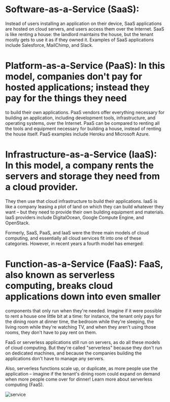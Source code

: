 # Software-as-a-Service (SaaS): 
Instead of users installing an application on their device, SaaS applications are hosted on cloud servers, and users access them over the Internet.
SaaS is like renting a house: the landlord maintains the house, but the tenant mostly gets to use it as if they owned it.
Examples of SaaS applications include Salesforce, MailChimp, and Slack.

# Platform-as-a-Service (PaaS): In this model, companies don't pay for hosted applications; instead they pay for the things they need
to build their own applications.
PaaS vendors offer everything necessary for building an application, including development tools, infrastructure, and 
operating systems, over the Internet. PaaS can be compared to renting all the tools and equipment necessary for building a 
house, instead of renting the house itself. PaaS examples include Heroku and Microsoft Azure.

# Infrastructure-as-a-Service (IaaS): In this model, a company rents the servers and storage they need from a cloud provider.
They then use that cloud infrastructure to build their applications. IaaS is like a company leasing a plot of land on which
they can build whatever they want – but they need to provide their own building equipment and materials. IaaS providers 
include DigitalOcean, Google Compute Engine, and OpenStack.

Formerly, SaaS, PaaS, and IaaS were the three main models of cloud computing, and essentially all cloud services fit into one 
of these categories. However, in recent years a fourth model has emerged:

# Function-as-a-Service (FaaS): FaaS, also known as serverless computing, breaks cloud applications down into even smaller 
components that only run when they're needed. Imagine if it were possible to rent a house one little bit at a time: for
instance, the tenant only pays for the dining room at dinner time, the bedroom while they're sleeping, the living room 
while they're watching TV, and when they aren't using those rooms, they don't have to pay rent on them.

FaaS or serverless applications still run on servers, as do all these models of cloud computing. But they're 
called "serverless" because they don't run on dedicated machines, and because the companies building the applications
don't have to manage any servers.

Also, serverless functions scale up, or duplicate, as more people use the application – imagine if the tenant's dining room 
could expand on demand when more people come over for dinner! Learn more about serverless computing (FaaS).


![service](https://www.cloudflare.com/img/learning/serverless/glossary/platform-as-a-service-paas/saas-paas-iaas-diagram.svg)
